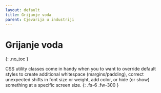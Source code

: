 ```yaml
---
layout: default
title: ​Grijanje voda​
parent: Cjevarija u industriji
---
```


# Grijanje voda​
{: .no_toc }

CSS utility classes come in handy when you to want to override default styles to create additional whitespace (margins/padding), correct unexpected shifts in font size or weight, add color, or hide (or show) something at a specific screen size.
{: .fs-6 .fw-300 }




